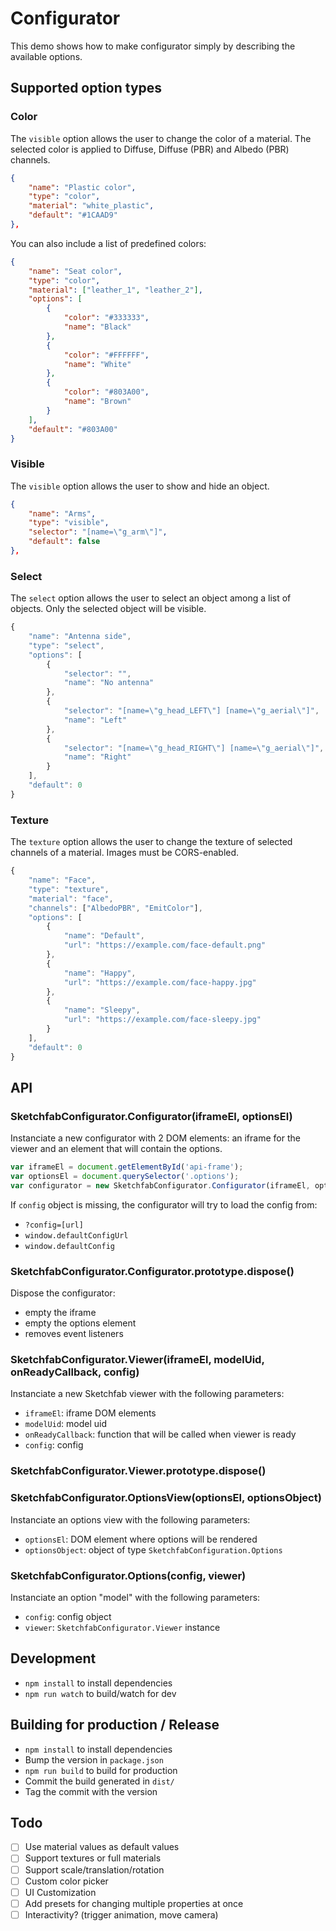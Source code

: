# Configurator

This demo shows how to make configurator simply by describing the available options.

## Supported option types

### Color

The `visible` option allows the user to change the color of a material.
The selected color is applied to Diffuse, Diffuse (PBR) and Albedo (PBR) channels.

```json
{
    "name": "Plastic color",
    "type": "color",
    "material": "white_plastic",
    "default": "#1CAAD9"
},
```

You can also include a list of predefined colors:

```json
{
    "name": "Seat color",
    "type": "color",
    "material": ["leather_1", "leather_2"],
    "options": [
        {
            "color": "#333333",
            "name": "Black"
        },
        {
            "color": "#FFFFFF",
            "name": "White"
        },
        {
            "color": "#803A00",
            "name": "Brown"
        }
    ],
    "default": "#803A00"
}
```

### Visible

The `visible` option allows the user to show and hide an object.

```json
{
    "name": "Arms",
    "type": "visible",
    "selector": "[name=\"g_arm\"]",
    "default": false
},
```

### Select

The `select` option allows the user to select an object among a list of objects.
Only the selected object will be visible.

```javascript
{
    "name": "Antenna side",
    "type": "select",
    "options": [
        {
            "selector": "",
            "name": "No antenna"
        },
        {
            "selector": "[name=\"g_head_LEFT\"] [name=\"g_aerial\"]",
            "name": "Left"
        },
        {
            "selector": "[name=\"g_head_RIGHT\"] [name=\"g_aerial\"]",
            "name": "Right"
        }
    ],
    "default": 0
}
```

### Texture

The `texture` option allows the user to change the texture of selected channels of a material.
Images must be CORS-enabled.

```javascript
{
    "name": "Face",
    "type": "texture",
    "material": "face",
    "channels": ["AlbedoPBR", "EmitColor"],
    "options": [
        {
            "name": "Default",
            "url": "https://example.com/face-default.png"
        },
        {
            "name": "Happy",
            "url": "https://example.com/face-happy.jpg"
        },
        {
            "name": "Sleepy",
            "url": "https://example.com/face-sleepy.jpg"
        }
    ],
    "default": 0
}
```

## API

### SketchfabConfigurator.Configurator(iframeEl, optionsEl)

Instanciate a new configurator with 2 DOM elements: an iframe for the viewer and an element that will contain the options.

```javascript
var iframeEl = document.getElementById('api-frame');
var optionsEl = document.querySelector('.options');
var configurator = new SketchfabConfigurator.Configurator(iframeEl, optionsEl, [config]);
```

If `config` object is missing, the configurator will try to load the config from:

* `?config=[url]`
* `window.defaultConfigUrl`
* `window.defaultConfig`

### SketchfabConfigurator.Configurator.prototype.dispose()

Dispose the configurator:

* empty the iframe
* empty the options element
* removes event listeners

### SketchfabConfigurator.Viewer(iframeEl, modelUid, onReadyCallback, config)

Instanciate a new Sketchfab viewer with the following parameters:

* `iframeEl`: iframe DOM elements
* `modelUid`: model uid
* `onReadyCallback`: function that will be called when viewer is ready
* `config`: config

### SketchfabConfigurator.Viewer.prototype.dispose()

### SketchfabConfigurator.OptionsView(optionsEl, optionsObject)

Instanciate an options view with the following parameters:

* `optionsEl`: DOM element where options will be rendered
* `optionsObject`: object of type `SketchfabConfiguration.Options`

### SketchfabConfigurator.Options(config, viewer)

Instanciate an option "model" with the following parameters:

* `config`: config object
* `viewer`: `SketchfabConfigurator.Viewer` instance

## Development

* `npm install` to install dependencies
* `npm run watch` to build/watch for dev

## Building for production / Release

* `npm install` to install dependencies
* Bump the version in `package.json`
* `npm run build` to build for production
* Commit the build generated in `dist/`
* Tag the commit with the version

## Todo

* [ ] Use material values as default values
* [ ] Support textures or full materials
* [ ] Support scale/translation/rotation
* [ ] Custom color picker
* [ ] UI Customization
* [ ] Add presets for changing multiple properties at once
* [ ] Interactivity? (trigger animation, move camera)
